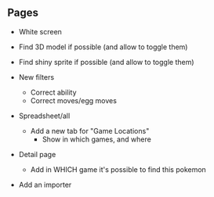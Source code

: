 Pages
-----

* White screen

* Find 3D model if possible (and allow to toggle them)
* Find shiny sprite if possible (and allow to toggle them)

* New filters
    * Correct ability
    * Correct moves/egg moves

* Spreadsheet/all
    * Add a new tab for "Game Locations"
        * Show in which games, and where

* Detail page
    * Add in WHICH game it's possible to find this pokemon

* Add an importer
